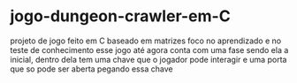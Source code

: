 # jogo-dungeon-crawler-em-C
projeto de jogo feito em C baseado em matrizes
foco no aprendizado e no teste de conhecimento 
esse jogo até agora conta com uma fase sendo ela a inicial, dentro dela tem uma chave que o jogador pode interagir e uma porta que so pode ser aberta pegando essa chave

